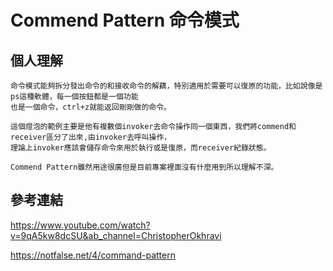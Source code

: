 # Commend Pattern 命令模式 #
個人理解 
----------------
    命令模式能夠拆分發出命令的和接收命令的解藕，特別適用於需要可以復原的功能，比如說像是ps這種軟體，每一個按鈕都是一個功能
    也是一個命令，ctrl+z就能返回剛剛做的命令。
    
    這個燈泡的範例主要是他有複數個invoker去命令操作同一個東西，我們將commend和receiver區分了出來,由invoker去呼叫操作，
    理論上invoker應該會儲存命令來用於執行或是復原，而receiver紀錄狀態。
    
    Commend Pattern雖然用途很廣但是目前專案裡面沒有什麼用到所以理解不深。
    
參考連結
---------------
<a href="https://www.youtube.com/watch?v=9qA5kw8dcSU&ab_channel=ChristopherOkhravi">https://www.youtube.com/watch?v=9qA5kw8dcSU&ab_channel=ChristopherOkhravi

<a href="https://notfalse.net/4/command-pattern">https://notfalse.net/4/command-pattern